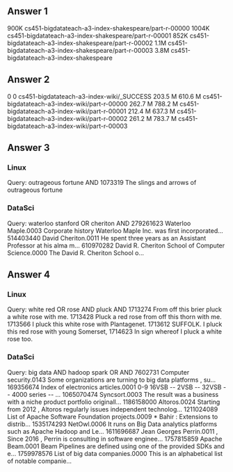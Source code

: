 ## Answer 1
900K    cs451-bigdatateach-a3-index-shakespeare/part-r-00000
1004K   cs451-bigdatateach-a3-index-shakespeare/part-r-00001
852K    cs451-bigdatateach-a3-index-shakespeare/part-r-00002
1.1M    cs451-bigdatateach-a3-index-shakespeare/part-r-00003
3.8M    cs451-bigdatateach-a3-index-shakespeare

## Answer 2
0        0        cs451-bigdatateach-a3-index-wiki/_SUCCESS
203.5 M  610.6 M  cs451-bigdatateach-a3-index-wiki/part-r-00000
262.7 M  788.2 M  cs451-bigdatateach-a3-index-wiki/part-r-00001
212.4 M  637.3 M  cs451-bigdatateach-a3-index-wiki/part-r-00002
261.2 M  783.7 M  cs451-bigdatateach-a3-index-wiki/part-r-00003


## Answer 3
### Linux
Query: outrageous fortune AND
1073319     The slings and arrows of outrageous fortune

### DataSci
Query: waterloo stanford OR cheriton AND
279261623       Waterloo Maple.0003     Corporate history Waterloo Maple Inc. was first incorporated...
514403440       David Cheriton.0011     He spent three years as an Assistant Professor at his alma m...
610970282       David R. Cheriton School of Computer Science.0000       The David R. Cheriton School o...


## Answer 4
### Linux
Query: white red OR rose AND pluck AND
1713274     From off this brier pluck a white rose with me.
1713428     Pluck a red rose from off this thorn with me.
1713566     I pluck this white rose with Plantagenet.
1713612   SUFFOLK. I pluck this red rose with young Somerset,
1714623     In sign whereof I pluck a white rose too.

### DataSci
Query: big data AND hadoop spark OR AND
7602731 Computer security.0143  Some organizations are turning to big data platforms , su...
169356674       Index of electronics articles.0001      0-9 16VSB -- 2VSB -- 32VSB -- 4000 series -- ...
1065070474      Syncsort.0003   The result was a business with a niche product portfolio originall...
1186158000      Altoros.0024    Starting from 2012 , Altoros regularly issues independent technolog...
1211024089      List of Apache Software Foundation projects.0009        * Bahir : Extensions to distrib...
1535174293      NetOwl.0006     It runs on Big Data analytics platforms such as Apache Hadoop and Le...
1611696687      Jean Georges Perrin.0011        , Since 2016 , Perrin is consulting in software enginee...
1757815859      Apache Beam.0001        Beam Pipelines are defined using one of the provided SDKs and e...
1759978576      List of big data companies.0000 This is an alphabetical list of notable companie...
